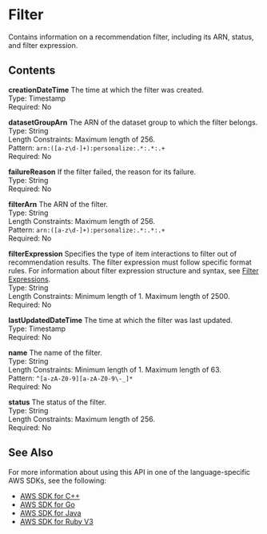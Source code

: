 # Filter<a name="API_Filter"></a>

Contains information on a recommendation filter, including its ARN, status, and filter expression\.

## Contents<a name="API_Filter_Contents"></a>

 **creationDateTime**   <a name="personalize-Type-Filter-creationDateTime"></a>
The time at which the filter was created\.  
Type: Timestamp  
Required: No

 **datasetGroupArn**   <a name="personalize-Type-Filter-datasetGroupArn"></a>
The ARN of the dataset group to which the filter belongs\.  
Type: String  
Length Constraints: Maximum length of 256\.  
Pattern: `arn:([a-z\d-]+):personalize:.*:.*:.+`   
Required: No

 **failureReason**   <a name="personalize-Type-Filter-failureReason"></a>
If the filter failed, the reason for its failure\.  
Type: String  
Required: No

 **filterArn**   <a name="personalize-Type-Filter-filterArn"></a>
The ARN of the filter\.  
Type: String  
Length Constraints: Maximum length of 256\.  
Pattern: `arn:([a-z\d-]+):personalize:.*:.*:.+`   
Required: No

 **filterExpression**   <a name="personalize-Type-Filter-filterExpression"></a>
Specifies the type of item interactions to filter out of recommendation results\. The filter expression must follow specific format rules\. For information about filter expression structure and syntax, see [Filter Expressions](filter-expressions.md)\.  
Type: String  
Length Constraints: Minimum length of 1\. Maximum length of 2500\.  
Required: No

 **lastUpdatedDateTime**   <a name="personalize-Type-Filter-lastUpdatedDateTime"></a>
The time at which the filter was last updated\.  
Type: Timestamp  
Required: No

 **name**   <a name="personalize-Type-Filter-name"></a>
The name of the filter\.  
Type: String  
Length Constraints: Minimum length of 1\. Maximum length of 63\.  
Pattern: `^[a-zA-Z0-9][a-zA-Z0-9\-_]*`   
Required: No

 **status**   <a name="personalize-Type-Filter-status"></a>
The status of the filter\.  
Type: String  
Length Constraints: Maximum length of 256\.  
Required: No

## See Also<a name="API_Filter_SeeAlso"></a>

For more information about using this API in one of the language\-specific AWS SDKs, see the following:
+  [AWS SDK for C\+\+](https://docs.aws.amazon.com/goto/SdkForCpp/personalize-2018-05-22/Filter) 
+  [AWS SDK for Go](https://docs.aws.amazon.com/goto/SdkForGoV1/personalize-2018-05-22/Filter) 
+  [AWS SDK for Java](https://docs.aws.amazon.com/goto/SdkForJava/personalize-2018-05-22/Filter) 
+  [AWS SDK for Ruby V3](https://docs.aws.amazon.com/goto/SdkForRubyV3/personalize-2018-05-22/Filter) 